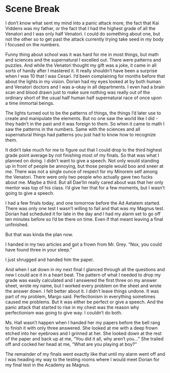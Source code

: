 # Scene Break

I don’t know what sent my mind into a panic attack more, the fact that Kai Viddens was my father, or the fact that I had the highest grade of all the Venatori and I was only half Venatori. I could do something about one, but not the other so to get past the attack currently trying take seed in my body I focused on the numbers.

Funny thing about school was it was hard for me in most things, but math and sciences and the supernatural I excelled out. There were patterns and puzzles. And while the Venatori thought my gift was a joke, it came in all sorts of handy after I mastered it. It really shouldn’t have been a surprise when I was 10 that I was Cesari. I’d been complaining for months before that about the lights in my vision. Dorian had my eyes looked at by both human and Venatori doctors and I was a-okay in all departments. I even had a brain scan and blood drawn just to make sure nothing was really out of the ordinary short of the usual half human half supernatural race of once upon a time immortal beings.

The lights turned out to be the patterns of things, the things I’d later use to create and manipulate the elements. But no one saw the world like I did - they hadn’t in the past and it was foreign to them. So when it came to math I saw the patterns in the numbers. Same with the sciences and all supernatural things had patterns you just had to know how to recognize them.

It didn’t take much for me to figure out that I could drop to the third highest grade point average by not finishing most of my finals. So that was what I planned on doing. I didn’t want to give a speech. Not only would standing up in front of people be annoying, but those people would boo and sneer at me. There was not a single ounce of respect for my Minorem self among the Venatori. There were only two people who actually gave two fucks about me. Maybe a third. But all Dae’lin really cared about was that her only mentor was top of his class. I’d give her that for a few moments, but I wasn’t going to give a speech.

I had a few finals today, and one tomorrow before the Ad Aetatem started. There was only one test I wasn’t willing to fail and that was my Magnus test. Dorian had scheduled it for late in the day and I had my alarm set to go off ten minutes before so I’d be there on time. Even if that meant leaving a final unfinished.

But that was kinda the plan now.

I handed in my two articles and got a frown from Mr. Grey. “Nox, you could have found three in your sleep.”

I just shrugged and handed him the paper.

And when I sat down in my next final I glanced through all the questions and new I could ace it in a heart beat. The pattern of what I needed to drop my grade was easily calculated and I answered the first three on my answer sheet, wrote my name, but I worked every problem on the sheet and wrote the answer down. I felt better about it. I didn’t leave things undone. It was part of my problem, Margo said. Perfectionism in everything sometimes caused me problems. But it was either be perfect or give a speech. And the panic attack that started to rise in my chest was the reason why perfectionism was going to give way. I couldn’t do both.

Ms. Hall wasn’t happen when I handed her my papers before the bell rang to finish it with only three answered. She looked at me with a deep frown etched into her eyebrows and I grinned at her. She looked down at the rest of the paper and back up at me, “You did it all, why aren’t you…” She trailed off and cocked her head at me, “What are you playing at boy?”

The remainder of my finals went exactly like that until my alarm went off and I was heading my way to the testing rooms where I would meet Dorian for my final test in the Academy as Magnus.


